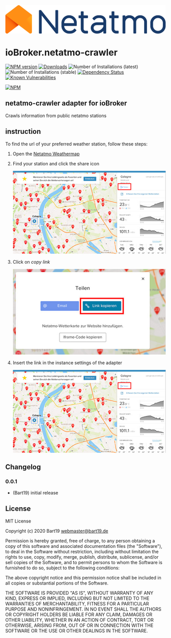 ![Logo](admin/netatmo-crawler.png)
# ioBroker.netatmo-crawler

[![NPM version](http://img.shields.io/npm/v/iobroker.netatmo-crawler.svg)](https://www.npmjs.com/package/iobroker.netatmo-crawler)
[![Downloads](https://img.shields.io/npm/dm/iobroker.netatmo-crawler.svg)](https://www.npmjs.com/package/iobroker.netatmo-crawler)
![Number of Installations (latest)](http://iobroker.live/badges/netatmo-crawler-installed.svg)
![Number of Installations (stable)](http://iobroker.live/badges/netatmo-crawler-stable.svg)
[![Dependency Status](https://img.shields.io/david/Bart1909/iobroker.netatmo-crawler.svg)](https://david-dm.org/Bart1909/iobroker.netatmo-crawler)
[![Known Vulnerabilities](https://snyk.io/test/github/Bart1909/ioBroker.netatmo-crawler/badge.svg)](https://snyk.io/test/github/Bart1909/ioBroker.netatmo-crawler)

[![NPM](https://nodei.co/npm/iobroker.netatmo-crawler.png?downloads=true)](https://nodei.co/npm/iobroker.netatmo-crawler/)

## netatmo-crawler adapter for ioBroker

Crawls information from public netatmo stations

## instruction 
 
To find the url of your preferred weather station, follow these steps:
1. Open the [Netatmo Weathermap](https://weathermap.netatmo.com)
2. Find your station and click the share icon

   ![Share Image](img/share.jpg)

3. Click on *copy link*

   ![Copy Link](img/copyLink.jpg)

4. Insert the link in the instance settings of the adapter

   ![Insert](img/share.jpg)

## Changelog

### 0.0.1
* (Bart19) initial release

## License
MIT License

Copyright (c) 2020 Bart19 <webmaster@bart19.de>

Permission is hereby granted, free of charge, to any person obtaining a copy
of this software and associated documentation files (the "Software"), to deal
in the Software without restriction, including without limitation the rights
to use, copy, modify, merge, publish, distribute, sublicense, and/or sell
copies of the Software, and to permit persons to whom the Software is
furnished to do so, subject to the following conditions:

The above copyright notice and this permission notice shall be included in all
copies or substantial portions of the Software.

THE SOFTWARE IS PROVIDED "AS IS", WITHOUT WARRANTY OF ANY KIND, EXPRESS OR
IMPLIED, INCLUDING BUT NOT LIMITED TO THE WARRANTIES OF MERCHANTABILITY,
FITNESS FOR A PARTICULAR PURPOSE AND NONINFRINGEMENT. IN NO EVENT SHALL THE
AUTHORS OR COPYRIGHT HOLDERS BE LIABLE FOR ANY CLAIM, DAMAGES OR OTHER
LIABILITY, WHETHER IN AN ACTION OF CONTRACT, TORT OR OTHERWISE, ARISING FROM,
OUT OF OR IN CONNECTION WITH THE SOFTWARE OR THE USE OR OTHER DEALINGS IN THE
SOFTWARE.